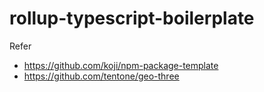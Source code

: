 # rollup-typescript-boilerplate

Refer
- https://github.com/koji/npm-package-template
- https://github.com/tentone/geo-three
